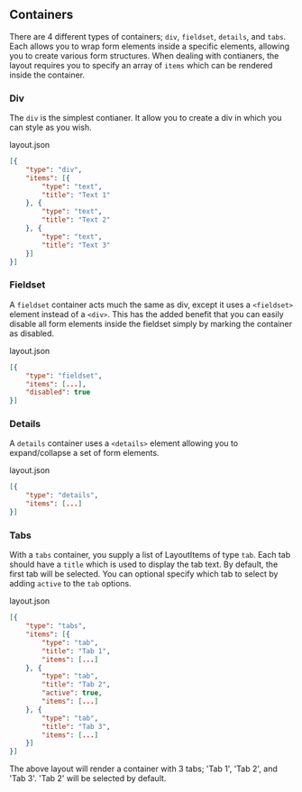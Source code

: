<div class="row">
<div class="col-md-10">

## Containers

There are 4 different types of containers; `div`, `fieldset`, `details`, and `tabs`.  Each allows you to wrap form elements inside a specific elements, allowing you to create various form structures.  When dealing with contianers, the layout requires you to specify an array of `items` which can be rendered inside the container.

### Div

The `div` is the simplest contianer.  It allow you to create a div in which you can style as you wish.

<div class="panel panel-primary docs">
<div class="panel-heading panel-title">layout.json</div>

```json
[{
    "type": "div",
    "items": [{
        "type": "text",
        "title": "Text 1"
    }, {
        "type": "text",
        "title": "Text 2"
    }, {
        "type": "text",
        "title": "Text 3"
    }]
}]
```

</div>



### Fieldset

A `fieldset` container acts much the same as div, except it uses a `<fieldset>` element instead of a `<div>`.  This has the added benefit that you can easily disable all form elements inside the fieldset simply by marking the container as disabled.

<div class="panel panel-primary docs">
<div class="panel-heading panel-title">layout.json</div>

```json
[{
    "type": "fieldset",
    "items": [...],
    "disabled": true
}]
```

</div>

### Details

A `details` container uses a `<details>` element allowing you to expand/collapse a set of form elements.

<div class="panel panel-primary docs">
<div class="panel-heading panel-title">layout.json</div>

```json
[{
    "type": "details",
    "items": [...]
}]
```

</div>

### Tabs

With a `tabs` container, you supply a list of LayoutItems of type `tab`.  Each tab should have a `title` which is used to display the tab text.  By default, the first tab will be selected.  You can optional specify which tab to select by adding `active` to the `tab` options.

<div class="panel panel-primary docs">
<div class="panel-heading panel-title">layout.json</div>

```json
[{
    "type": "tabs",
    "items": [{
        "type": "tab",
        "title": "Tab 1",
        "items": [...]
    }, {
        "type": "tab",
        "title": "Tab 2",
        "active": true,
        "items": [...]
    }, {
        "type": "tab",
        "title": "Tab 3",
        "items": [...]
    }]
}]
```

</div>

The above layout will render a container with 3 tabs; 'Tab 1', 'Tab 2', and 'Tab 3'.  'Tab 2' will be selected by default.

</div>
<div class="col-md-2">
<div class="links">

</div>
</div>
</div>
